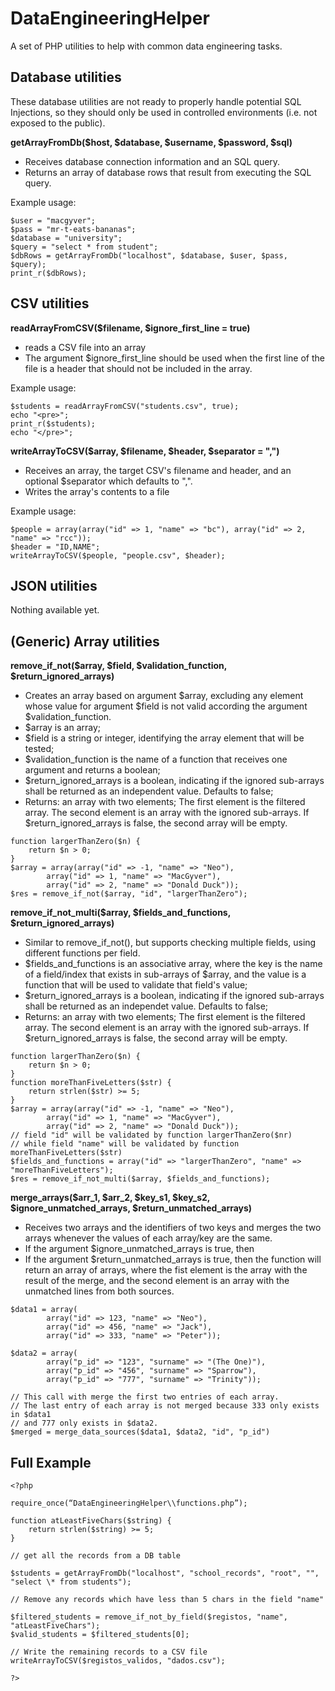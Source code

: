 # DataEngineeringHelper

A set of PHP utilities to help with common data engineering tasks.

## Database utilities

These database utilities are not ready to properly handle potential SQL Injections, so they should only be used in controlled environments (i.e. not exposed to the 
public).

**getArrayFromDb($host, $database, $username, $password, $sql)**
- Receives database connection information and an SQL query.
- Returns an array of database rows that result from executing the SQL query.

Example usage:
```
$user = "macgyver";
$pass = "mr-t-eats-bananas";
$database = "university";
$query = "select * from student";
$dbRows = getArrayFromDb("localhost", $database, $user, $pass, $query);
print_r($dbRows);
```

## CSV utilities

**readArrayFromCSV($filename, $ignore_first_line = true)**
- reads a CSV file into an array
- The argument $ignore_first_line should be used when the first line of the file is a header that should not be included in the array.

Example usage:
```
$students = readArrayFromCSV("students.csv", true);
echo "<pre>";
print_r($students);
echo "</pre>";
```

**writeArrayToCSV($array, $filename, $header, $separator = ",")**
- Receives an array, the target CSV's filename and header, and an optional $separator which defaults to ",".
- Writes the array's contents to a file

Example usage:
```
$people = array(array("id" => 1, "name" => "bc"), array("id" => 2, "name" => "rcc"));
$header = "ID,NAME";
writeArrayToCSV($people, "people.csv", $header);
```

## JSON utilities
Nothing available yet.

## (Generic) Array utilities
**remove_if_not($array, $field, $validation_function, $return_ignored_arrays)**
- Creates an array based on argument $array, excluding any element whose value for argument $field is not valid according the argument $validation_function.
- $array is an array;
- $field is a string or integer, identifying the array element that will be tested;
- $validation_function is the name of a function that receives one argument and returns a boolean;
- $return_ignored_arrays is a boolean, indicating if the ignored sub-arrays shall be returned as an independent value. Defaults to false;
- Returns: an array with two elements; The first element is the filtered array. The second element is an array with the ignored sub-arrays. If $return_ignored_arrays
is false, the second array will be empty.

```Example usage:
function largerThanZero($n) {
	return $n > 0;
}
$array = array(array("id" => -1, "name" => "Neo"), 
		array("id" => 1, "name" => "MacGyver"), 
		array("id" => 2, "name" => "Donald Duck"));
$res = remove_if_not($array, "id", "largerThanZero");
```

**remove_if_not_multi($array, $fields_and_functions, $return_ignored_arrays)**
- Similar to remove_if_not(), but supports checking multiple fields, using different functions per field.
- $fields_and_functions is an associative array, where the key is the name of a field/index that exists in sub-arrays of $array, and the value is a function that
will be used to validate that field's value;
- $return_ignored_arrays is a boolean, indicating if the ignored sub-arrays shall be returned as an independet value. Defaults to false;
- Returns: an array with two elements; The first element is the filtered array. The second element is an array with the ignored sub-arrays. If $return_ignored_arrays
is false, the second array will be empty.

```Example usage:
function largerThanZero($n) {
	return $n > 0;
}
function moreThanFiveLetters($str) {
	return strlen($str) >= 5;
}
$array = array(array("id" => -1, "name" => "Neo"), 
		array("id" => 1, "name" => "MacGyver"), 
		array("id" => 2, "name" => "Donald Duck"));
// field "id" will be validated by function largerThanZero($nr)
// while field "name" will be validated by function moreThanFiveLetters($str)
$fields_and_functions = array("id" => "largerThanZero", "name" => "moreThanFiveLetters");
$res = remove_if_not_multi($array, $fields_and_functions);
```

**merge_arrays($arr_1, $arr_2, $key_s1, $key_s2, $ignore_unmatched_arrays, $return_unmatched_arrays)**
- Receives two arrays and the identifiers of two keys and merges the two arrays whenever the values of each array/key are the same.
- If the argument $ignore_unmatched_arrays is true, then 
- If the argument $return_unmatched_arrays is true, then the function will return an array of arrays, where 
the fist element is the array with the result of the merge, and the second element is an array with the unmatched lines from both sources.

```Example usage:
$data1 = array(
		array("id" => 123, "name" => "Neo"),
		array("id" => 456, "name" => "Jack"),
		array("id" => 333, "name" => "Peter"));

$data2 = array(
		array("p_id" => "123", "surname" => "(The One)"),
		array("p_id" => "456", "surname" => "Sparrow"),
		array("p_id" => "777", "surname" => "Trinity"));

// This call with merge the first two entries of each array.
// The last entry of each array is not merged because 333 only exists in $data1 
// and 777 only exists in $data2.
$merged = merge_data_sources($data1, $data2, "id", "p_id")
```

## Full Example

```
<?php

require_once(“DataEngineeringHelper\\functions.php”);

function atLeastFiveChars($string) {
	return strlen($string) >= 5;
}

// get all the records from a DB table

$students = getArrayFromDb("localhost", "school_records", "root", "", "select \* from students");

// Remove any records which have less than 5 chars in the field "name"

$filtered_students = remove_if_not_by_field($registos, "name", "atLeastFiveChars");
$valid_students = $filtered_students[0];

// Write the remaining records to a CSV file
writeArrayToCSV($registos_validos, "dados.csv");

?>
```

